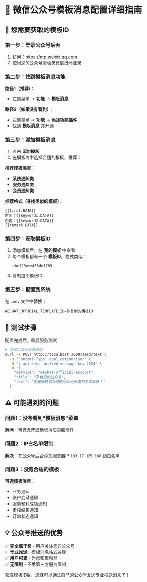 # 📱 微信公众号模板消息配置详细指南

## 🎯 您需要获取的模板ID

### 第一步：登录公众号后台
1. 访问：https://mp.weixin.qq.com
2. 使用您的公众号管理员微信扫码登录

### 第二步：找到模板消息功能
**路径1（推荐）：**
- 左侧菜单 → **功能** → **模板消息**

**路径2（如果没有看到）：**
- 左侧菜单 → **功能** → **添加功能插件**
- 找到 **模板消息** 并开通

### 第三步：添加模板消息
1. 点击 **添加模板**
2. 在模板库中选择合适的模板，推荐：

**推荐模板类型：**
- **系统通知类**
- **服务通知类** 
- **会员通知类**

**推荐格式（寻找类似的模板）：**
```
{{first.DATA}}
时间：{{keyword1.DATA}}
内容：{{keyword2.DATA}}
{{remark.DATA}}
```

### 第四步：获取模板ID
1. 添加模板后，在 **我的模板** 中查看
2. 每个模板都有一个 **模板ID**，格式类似：
   ```
   abc123xyz456def789
   ```
3. 复制这个模板ID

### 第五步：配置到系统
在 `.env` 文件中替换：
```env
WECHAT_OFFICIAL_TEMPLATE_ID=你复制的模板ID
```

## 🧪 测试步骤

配置完成后，重启服务测试：

```bash
# 测试公众号消息发送
curl -X POST http://localhost:3000/send/text \
  -H "Content-Type: application/json" \
  -H "x-api-key: unified-message-key-2024" \
  -d '{
    "service": "wechat-official-account",
    "title": "来自您的公众号",
    "text": "这是通过您自己的公众号发送的测试消息！"
  }'
```

## ⚠️ 可能遇到的问题

### 问题1：没有看到"模板消息"菜单
**解决**：需要先开通模板消息功能插件

### 问题2：IP白名单限制
**解决**：在公众号后台添加服务器IP `183.17.125.168` 到白名单

### 问题3：没有合适的模板
**可选模板类型：**
- 业务通知
- 账户变动通知  
- 服务预约成功通知
- 审核结果通知
- 订单状态通知

## 💡 公众号推送的优势

✅ **完全属于您** - 用户关注您的公众号  
✅ **专业推送** - 模板消息格式美观  
✅ **用户积累** - 为您积累粉丝  
✅ **无限制** - 不受第三方服务限制  

获取模板ID后，您就可以通过自己的公众号发送专业推送消息了！